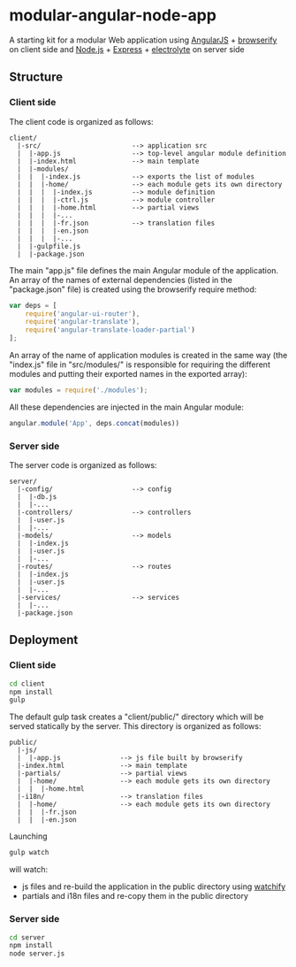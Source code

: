 # modular-angular-node-app
A starting kit for a modular Web application using [AngularJS](https://angularjs.org/) + [browserify](http://browserify.org/) on client side and [Node.js](https://nodejs.org/) + [Express](http://expressjs.com/) + [electrolyte](https://github.com/jaredhanson/electrolyte) on server side

Structure
---------

### Client side

The client code is organized as follows:

```
client/
  |-src/                       --> application src
  |  |-app.js                  --> top-level angular module definition
  |  |-index.html              --> main template
  |  |-modules/
  |  |  |-index.js             --> exports the list of modules
  |  |  |-home/                --> each module gets its own directory
  |  |  |  |-index.js          --> module definition
  |  |  |  |-ctrl.js           --> module controller
  |  |  |  |-home.html         --> partial views
  |  |  |  |-...
  |  |  |  |-fr.json           --> translation files
  |  |  |  |-en.json
  |  |  |  |-...
  |  |-gulpfile.js
  |  |-package.json
```

The main "app.js" file defines the main Angular module of the application.
An array of the names of external dependencies (listed in the "package.json" file) is created using the browserify require method:
```js
var deps = [
	require('angular-ui-router'),
	require('angular-translate'),
	require('angular-translate-loader-partial')
];
```
An array of the name of application modules is created in the same way (the "index.js" file in "src/modules/" is responsible for requiring the different modules and putting their exported names in the exported array):
```js
var modules = require('./modules');
```
All these dependencies are injected in the main Angular module:
```js
angular.module('App', deps.concat(modules))
```

### Server side

The server code is organized as follows:

```
server/
  |-config/                    --> config
  |  |-db.js
  |  |-...
  |-controllers/               --> controllers
  |  |-user.js
  |  |-...
  |-models/                    --> models
  |  |-index.js
  |  |-user.js
  |  |-...
  |-routes/                    --> routes
  |  |-index.js
  |  |-user.js
  |  |-...
  |-services/                  --> services
  |  |-...
  |-package.json
```

Deployment
----------

### Client side

```sh
cd client
npm install
gulp
```

The default gulp task creates a "client/public/" directory which will be served statically by the server.
This directory is organized as follows:
```
public/
  |-js/
  |  |-app.js               --> js file built by browserify
  |-index.html              --> main template
  |-partials/               --> partial views
  |  |-home/                --> each module gets its own directory
  |  |  |-home.html
  |-i18n/                   --> translation files
  |  |-home/                --> each module gets its own directory
  |  |  |-fr.json
  |  |  |-en.json
```

Launching
```sh
gulp watch
```
will watch:
- js files and re-build the application in the public directory using [watchify](https://github.com/substack/watchify)
- partials and i18n files and re-copy them in the public directory

### Server side

```sh
cd server
npm install
node server.js
```
